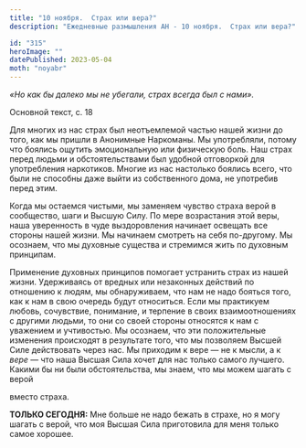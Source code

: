 ```yaml
---
title: "10 ноября.  Страх или вера?"
description: "Ежедневные размышления АН - 10 ноября.  Страх или вера?"

id: "315"
heroImage: ""
datePublished: 2023-05-04
moth: "noyabr"
---
```


_«Но как бы далеко мы не убегали, страх всегда был с нами»._

Основной текст, с. 18

Для многих из нас страх был неотъемлемой частью нашей жизни до того, как мы
пришли в Анонимные Наркоманы. Мы употребляли, потому что боялись ощутить
эмоциональную или физическую боль. Наш страх перед людьми и обстоятельствами
был удобной отговоркой для употребления наркотиков. Многие из нас настолько
боялись всего, что были не способны даже выйти из собственного дома, не
употребив перед этим.

Когда мы остаемся чистыми, мы заменяем чувство страха верой в сообщество, шаги
и Высшую Силу. По мере возрастания этой веры, наша уверенность в чуде
выздоровления начинает освещать все стороны нашей жизни. Мы начинаем смотреть
на себя по-другому. Мы осознаем, что мы духовные существа и стремимся жить по
духовным принципам.

Применение духовных принципов помогает устранить страх из нашей жизни.
Удерживаясь от вредных или незаконных действий по отношению к людям, мы
обнаруживаем, что нам не надо бояться того, как к нам в свою очередь будут
относиться. Если мы практикуем любовь, сочувствие, понимание, и терпение в
своих взаимоотношениях с другими людьми, то они со своей стороны относятся к
нам с уважением и учтивостью. Мы осознаем, что эти положительные изменения
происходят в результате того, что мы позволяем Высшей Силе действовать через
нас. Мы приходим к вере — не к мысли, а к _вере_ — что наша Высшая Сила хочет
для нас только самого лучшего. Какими бы ни были обстоятельства, мы знаем, что
мы можем шагать с верой

вместо страха.

**ТОЛЬКО СЕГОДНЯ:** Мне больше не надо бежать в страхе, но я могу шагать с
верой, что моя Высшая Сила приготовила для меня только самое хорошее.

